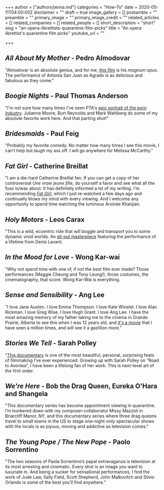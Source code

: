 +++
author = ["authors/jenna.md"]
categories = "How-To"
date = 2020-05-11T04:00:00Z
disclaimer = ""
draft = true
image_gallery = []
postamble = ""
preamble = ""
primary_image = ""
primary_image_credit = ""
related_articles = []
related_companies = []
related_people = []
short_description = "short"
slug = "an-opera-librettists-quarantine-film-picks"
title = "An opera librettist's quarantine film picks"
youtube_url = ""

+++
## _All About My Mother_ - Pedro Almodovar

"Almodovar is an absolute genius, and for me, [this film](https://www.criterion.com/films/29569-all-about-my-mother) is his _magnum opus_. The performance of Antonia San Juan as Agrado is as delicious and fabulous as they come."

## _Boogie Nights_ - Paul Thomas Anderson

"I'm not sure how many times I've seen PTA's [epic portrait of the porn industry](https://www.imdb.com/title/tt0118749/). Julianne Moore, Burt Reynolds and Mark Wahlberg do some of my absolute favorite work here. And that parting shot!"

## _Bridesmaids_ - Paul Feig

"Probably my favorite comedy.  No matter how many times I see this movie, I can’t help but laugh my ass off.  I will go anywhere for Melissa McCarthy."

## _Fat Girl_ - Catherine Breillat

"I am a die-hard Catherine Breillat fan.  If you can get a copy of her controversial _Une vraie jeune fille_, do yourself a favor and see what all the fuss is/was about. It has definitely informed a lot of my writing. I'm recommending [_Fat Girl_](https://www.criterion.com/films/548-fat-girl), which I just re-watched a few days ago and continually blows my mind with every viewing.  And I welcome any opportunity to spend time watching the luminous Arsinée Khanjian.

## _Holy Motors_ - Leos Carax

"This is a wild, eccentric ride that will boggle and transport you to some dynamic vivid worlds.  An [all-out masterpiece](https://www.imdb.com/title/tt2076220/) featuring the performance of a lifetime from Denis Lavant.

## _In the Mood for Love_ - Wong Kar-wai

"Why not spend time with one of, if not the best film ever made? Those performances (Maggie Cheung and Tony Leung!), those costumes, the cinematography, that score. Wong Kar-Wai is everything.

## _Sense and Sensibility_ - Ang Lee

"I love Jane Austen.  I love Emma Thompson.  I love Kate Winslet.  I love Alan Rickman.  I love Greg Wise.  I love Hugh Grant.  I love Ang Lee.  I have the most amazing memory of my father taking me to the cinema in Grande Prairie, Alberta to see this when I was 12 years old, and [it's a movie](https://www.imdb.com/title/tt0114388/) that I have seen a million times, and will see it a gazillion more."

## _Stories We Tell_ - Sarah Polley

"[This documentary](https://www.nfb.ca/film/stories_we_tell/) is one of the most beautiful, personal, surprising feats of filmmaking I’ve ever experienced.  Growing up with Sarah Polley on “Road to Avonlea”, I have been a lifelong fan of her work.  This is next-level art of the first order.

## _We're Here_ - Bob the Drag Queen, Eureka O'Hara and Shangela

"This documentary series has become appointment viewing in quarantine.  I’m hunkered down with my composer-collaborator Missy Mazzoli in Briarcliff Manor, NY, and this documentary series where three drag queens travel to small towns in the US to stage one-night-only spectacular shows with the locals is as joyous, moving and addictive as television comes."

## _The Young Pope / The New Pope_ - Paolo Sorrentino

"The two seasons of Paola Sorrentino’s papal extravaganza is television at its most arresting and cinematic.  Every shot is an image you want to luxuriate in.  And being a sucker for sensational performances, I find the work of Jude Law, Sally Field, Scott Shepherd, John Malkovitch and Silvio Orlando is some of the best you’ll find anywhere."